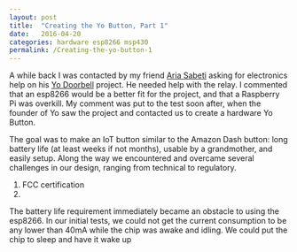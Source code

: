 ```yaml
---
layout: post
title:  "Creating the Yo Button, Part 1"
date:   2016-04-20
categories: hardware esp8266 msp430
permalink: /Creating-the-yo-button-1
---
```

A while back I was contacted by my friend [Aria Sabeti][Aria] asking for electronics help on his [Yo Doorbell][doorbell] project. He needed help with the relay. I commented that an esp8266 would be a better fit for the project, and that a Raspberry Pi was overkill. My comment was put to the test soon after, when the founder of Yo saw the project and contacted us to create a hardware Yo Button.

The goal was to make an IoT button similar to the Amazon Dash button: long battery life (at least weeks if not months), usable by a grandmother, and easily setup. Along the way we encountered and overcame several challenges in our design, ranging from technical to regulatory.

1. FCC certification
2. 


The battery life requirement immediately became an obstacle to using the esp8266. In our initial tests, we could not get the current consumption to be any lower than 40mA while the chip was awake and idling. We could put the chip to sleep and have it wake up 

[Aria]: http://ariasabeti.me/
[doorbell]: http://ariasabeti.me/yodoorbell
[msp430-usb]: http://forum.43oh.com/topic/2962-bit-bang-usb-on-msp430g2452/